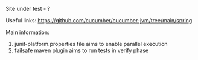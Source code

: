Site under test - ?

Useful links:
https://github.com/cucumber/cucumber-jvm/tree/main/spring


Main information:
1) junit-platform.properties file aims to enable parallel execution
2) failsafe maven plugin aims to run tests in verify phase